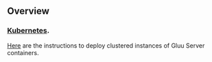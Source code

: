 ## Overview

### [Kubernetes](https://kubernetes.io/).

[Here](https://github.com/GluuFederation/enterprise-edition/tree/4.0/kustomize) are the instructions to deploy clustered instances of Gluu Server containers.
